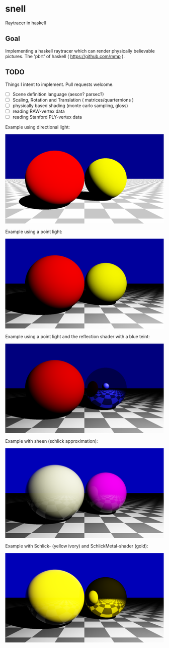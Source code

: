 # snell
Raytracer in haskell

## Goal

Implementing a haskell raytracer which can render physically believable
pictures. The 'pbrt' of haskell ( https://github.com/mmp ).

## TODO

Things I intent to implement. Pull requests welcome.

- [ ] Scene definition language (aeson? parsec?)
- [ ] Scaling, Rotation and Translation ( matrices/quarternions )
- [ ] physically based shading (monte carlo sampling, gloss)
- [ ] reading RAW-vertex data
- [ ] reading Stanford PLY-vertex data

Example using directional light:

![Diffuse balls](/examples/images/diffuse_balls.png)

Example using a point light:

![Diffuse balls pointlight](/examples/images/diffuse_balls_pointlight.png)

Example using a point light and the reflection shader with a blue teint:

![Reflection](/examples/images/reflection.png)

Example with sheen (schlick approximation):

![Sheen](/examples/images/schlick_sheen.png)

Example with Schlick- (yellow ivory) and SchlickMetal-shader (gold):

![Gold](/examples/images/yellow_ivory_vs_gold.png)
